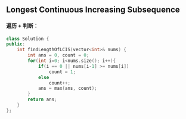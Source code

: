 ## Longest Continuous Increasing Subsequence

#### 遍历 + 判断：

```c++
class Solution {
public:
    int findLengthOfLCIS(vector<int>& nums) {
        int ans = 0, count = 0;
        for(int i=0; i<nums.size(); i++){
            if(i == 0 || nums[i-1] >= nums[i])
                count = 1;
            else
                count++;
            ans = max(ans, count);
        }
        return ans;
    }
};
```

